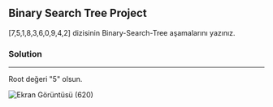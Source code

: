 ## Binary Search Tree Project

[7,5,1,8,3,6,0,9,4,2] dizisinin Binary-Search-Tree aşamalarını yazınız.
### Solution 
---
Root değeri "5" olsun. 

![Ekran Görüntüsü (620)](https://user-images.githubusercontent.com/61209847/152463059-9cec7c4f-4a00-4a0d-adea-612e24a7b2ba.png)
